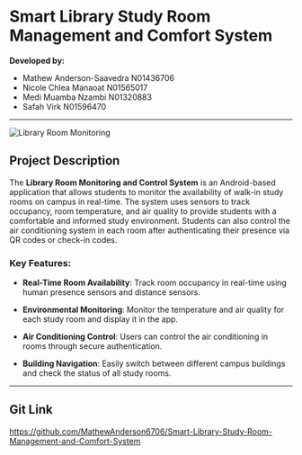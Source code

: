 # Smart Library Study Room Management and Comfort System

**Developed by:**
- Mathew Anderson-Saavedra N01436706
- Nicole Chlea Manaoat N01565017
- Medi Muamba Nzambi N01320883
- Safah Virk N01596470
---
![Library Room Monitoring](![img_1.png](img_1.png)) 



## **Project Description**

The **Library Room Monitoring and Control System** is an Android-based application that allows students to monitor the availability of walk-in study rooms on campus in real-time. The system uses sensors to track occupancy, room temperature, and air quality to provide students with a comfortable and informed study environment. Students can also control the air conditioning system in each room after authenticating their presence via QR codes or check-in codes.



### **Key Features**:

- **Real-Time Room Availability**: Track room occupancy in real-time using human presence sensors and distance sensors.

- **Environmental Monitoring**: Monitor the temperature and air quality for each study room and display it in the app.

- **Air Conditioning Control**: Users can control the air conditioning in rooms through secure authentication.

- **Building Navigation**: Easily switch between different campus buildings and check the status of all study rooms.

---

## Git Link

https://github.com/MathewAnderson6706/Smart-Library-Study-Room-Management-and-Comfort-System